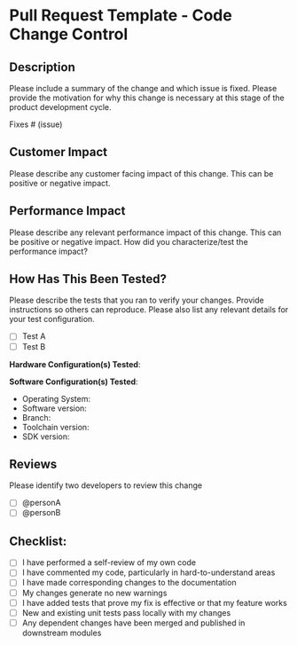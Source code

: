 # Pull Request Template - Code Change Control

## Description

Please include a summary of the change and which issue is fixed. Please provide the motivation for why this change is necessary at this stage of the product development cycle.

Fixes # (issue)

## Customer Impact

Please describe any customer facing impact of this change. This can be positive or negative impact.

## Performance Impact

Please describe any relevant performance impact of this change. This can be positive or negative impact. How did you characterize/test the performance impact?

## How Has This Been Tested?

Please describe the tests that you ran to verify your changes. Provide instructions so others can reproduce. Please also list any relevant details for your test configuration.

- [ ] Test A
- [ ] Test B

**Hardware Configuration(s) Tested**:

**Software Configuration(s) Tested**:

* Operating System:
* Software version:
* Branch:
* Toolchain version:
* SDK version:

## Reviews

Please identify two developers to review this change

- [ ] @personA
- [ ] @personB

## Checklist:

- [ ] I have performed a self-review of my own code
- [ ] I have commented my code, particularly in hard-to-understand areas
- [ ] I have made corresponding changes to the documentation
- [ ] My changes generate no new warnings
- [ ] I have added tests that prove my fix is effective or that my feature works
- [ ] New and existing unit tests pass locally with my changes
- [ ] Any dependent changes have been merged and published in downstream modules
